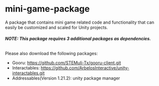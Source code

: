 # mini-game-package
A package that contains mini game related code and functionality that can easily be customized and scaled for Unity projects.

###### **NOTE: This package requires 3 additional packages as dependencies.**

Please also download the following packages:
- Gooru: https://github.com/STEMuli-Tx/gooru-client.git
- Interactables: https://github.com/ArbelosInteractive/unity-interactables.git
- Addressables(Version 1.21.2): unity package manager